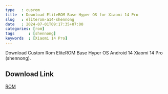 ```yaml
---
type   : cusrom
title  : Download EliteROM Base Hyper OS for Xiaomi 14 Pro
slug   : eliterom-a14-shennong
date   : 2024-07-01T09:17:35+07:00
categories: [rom]
tags      : [shennong]
keywords  : [Xiaomi 14 Pro]
---
```


Download Custom Rom EliteROM Base Hyper OS Android 14 Xiaomi 14 Pro (shennong).



## Download Link
[ROM](/)
